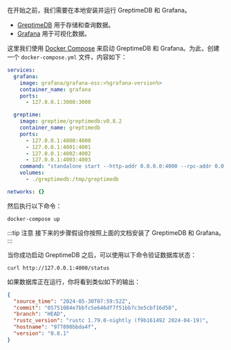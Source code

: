 
在开始之前，我们需要在本地安装并运行 GreptimeDB 和 Grafana。

* [GreptimeDB](https://greptime.com/) 用于存储和查询数据。
* [Grafana](https://grafana.com/) 用于可视化数据。

这里我们使用 [Docker Compose](https://docs.docker.com/compose/) 来启动 GreptimeDB 和 Grafana。为此，创建一个 `docker-compose.yml` 文件，内容如下：

```yaml
services:
  grafana:
    image: grafana/grafana-oss:<%grafana-version%>
    container_name: grafana
    ports:
      - 127.0.0.1:3000:3000

  greptime:
    image: greptime/greptimedb:v0.8.2
    container_name: greptimedb
    ports:
      - 127.0.0.1:4000:4000
      - 127.0.0.1:4001:4001
      - 127.0.0.1:4002:4002
      - 127.0.0.1:4003:4003
    command: "standalone start --http-addr 0.0.0.0:4000 --rpc-addr 0.0.0.0:4001 --mysql-addr 0.0.0.0:4002 --postgres-addr 0.0.0.0:4003"
    volumes:
      - ./greptimedb:/tmp/greptimedb

networks: {}
```

然后执行以下命令：

```shell
docker-compose up
```

:::tip 注意
接下来的步骤假设你按照上面的文档安装了 GreptimeDB 和 Grafana。
:::

当你成功启动 GreptimeDB 之后，可以使用以下命令验证数据库状态：

```shell
curl http://127.0.0.1:4000/status
```

如果数据库正在运行，你将看到类似如下的输出：

```json
{
  "source_time": "2024-05-30T07:59:52Z",
  "commit": "05751084e7bbfc5e646df7f51bb7c3e5cbf16d58",
  "branch": "HEAD",
  "rustc_version": "rustc 1.79.0-nightly (f9b161492 2024-04-19)",
  "hostname": "977898bbda4f",
  "version": "0.8.1"
}
```
